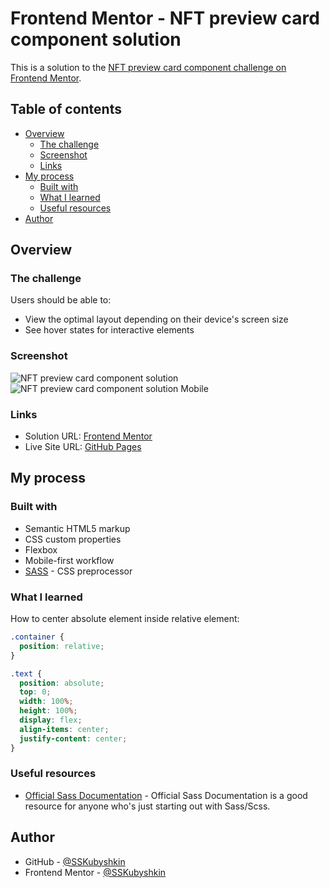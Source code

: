 # Frontend Mentor - NFT preview card component solution

This is a solution to the [NFT preview card component challenge on Frontend Mentor](https://www.frontendmentor.io/challenges/nft-preview-card-component-SbdUL_w0U). 

## Table of contents

- [Overview](#overview)
  - [The challenge](#the-challenge)
  - [Screenshot](#screenshot)
  - [Links](#links)
- [My process](#my-process)
  - [Built with](#built-with)
  - [What I learned](#what-i-learned)
  - [Useful resources](#useful-resources)
- [Author](#author)

## Overview

### The challenge

Users should be able to:

- View the optimal layout depending on their device's screen size
- See hover states for interactive elements

### Screenshot

![NFT preview card component solution](https://user-images.githubusercontent.com/87899775/156871856-5796ce9b-e999-4884-ac6f-2d36c85c7de4.png)
![NFT preview card component solution Mobile](https://user-images.githubusercontent.com/87899775/156871858-ab2ba691-a64a-4048-b9c7-05945eab95ae.png)

### Links

- Solution URL: [Frontend Mentor](https://www.frontendmentor.io/solutions/nft-preview-card-component-first-attempt-awN1zUa1i)
- Live Site URL: [GitHub Pages](https://sskubyshkin.github.io/frontend-mentor-challenges/003%20NFT%20preview%20card%20component%20(first%20attempt)/)

## My process

### Built with

- Semantic HTML5 markup
- CSS custom properties
- Flexbox
- Mobile-first workflow
- [SASS](https://sass-lang.com/) - CSS preprocessor

### What I learned

How to center absolute element inside relative element:

```scss
.container {
  position: relative; 
}

.text {
  position: absolute;
  top: 0;
  width: 100%;
  height: 100%;
  display: flex;
  align-items: center;
  justify-content: center;
}
```


### Useful resources

- [Official Sass Documentation](https://sass-lang.com/documentation) - Official
Sass Documentation is a good resource for anyone who's just starting out with
Sass/Scss.

## Author

- GitHub - [@SSKubyshkin](https://github.com/SSKubyshkin)
- Frontend Mentor - [@SSKubyshkin](https://www.frontendmentor.io/profile/SSKubyshkin)